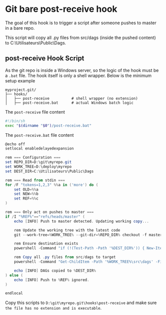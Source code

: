 # Git bare post-receive hook

The goal of this hook is to trigger a script after someone pushes to master in a bare repo.

This script will copy all .py files from src/dags (inside the pushed content) to C:\Utilisateurs\Public\Dags.

## post-receive Hook Script

As the git repo is inside a Windows server, so the logic of the hook must be a `.bat` file. The hook itself is only
a shell wrapper. Below is the minimum setup example

```text
myproject.git/
├── hooks/
│   ├── post-receive          # shell wrapper (no extension)
│   ├── post-receive.bat      # actual Windows batch logic
```
The `post-receive` file content

```bash
#!/bin/sh
exec "$(dirname "$0")/post-receive.bat"
```

The `post-receive.bat` file content

```powershell
@echo off
setlocal enabledelayedexpansion

rem === Configuration ===
set REPO_DIR=D:\git\myrepo.git
set WORK_TREE=D:\deploy\myrepo
set DEST_DIR=C:\Utilisateurs\Public\Dags

rem === Read from stdin ===
for /F "tokens=1,2,3" %%a in ('more') do (
    set OLD=%%a
    set NEW=%%b
    set REF=%%c
)

rem === Only act on pushes to master ===
if /I "%REF%"=="refs/heads/master" (
    echo [INFO] Push to master detected. Updating working copy...

    rem Update the working tree with the latest code
    git --work-tree=%WORK_TREE% --git-dir=%REPO_DIR% checkout -f master

    rem Ensure destination exists
    powershell -Command "if (!(Test-Path -Path '%DEST_DIR%')) { New-Item -ItemType Directory -Path '%DEST_DIR%' | Out-Null }"

    rem Copy all .py files from src/dags to target
    powershell -Command "Get-ChildItem -Path '%WORK_TREE%\src\dags' -Filter *.py -Recurse | ForEach-Object { Copy-Item -Path $_.FullName -Destination '%DEST_DIR%' -Force }"

    echo [INFO] DAGs copied to %DEST_DIR%
) else (
    echo [INFO] Push to %REF% ignored.
)

endlocal

```

Copy this scripts to `D:\git\myrepo.git\hooks\post-receive` and make sure `the file has no extension and is executable`.